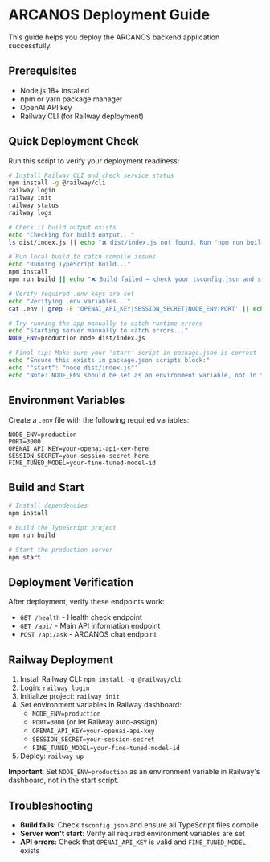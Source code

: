 # ARCANOS Deployment Guide

This guide helps you deploy the ARCANOS backend application successfully.

## Prerequisites

- Node.js 18+ installed
- npm or yarn package manager
- OpenAI API key
- Railway CLI (for Railway deployment)

## Quick Deployment Check

Run this script to verify your deployment readiness:

```bash
# Install Railway CLI and check service status
npm install -g @railway/cli
railway login
railway init
railway status
railway logs

# Check if build output exists
echo "Checking for build output..."
ls dist/index.js || echo "❌ dist/index.js not found. Run 'npm run build'"

# Run local build to catch compile issues
echo "Running TypeScript build..."
npm install
npm run build || echo "❌ Build failed – check your tsconfig.json and src/index.ts"

# Verify required .env keys are set
echo "Verifying .env variables..."
cat .env | grep -E 'OPENAI_API_KEY|SESSION_SECRET|NODE_ENV|PORT' || echo "⚠️ Missing one or more required environment variables."

# Try running the app manually to catch runtime errors
echo "Starting server manually to catch errors..."
NODE_ENV=production node dist/index.js

# Final tip: Make sure your 'start' script in package.json is correct
echo "Ensure this exists in package.json scripts block:"
echo '"start": "node dist/index.js"'
echo "Note: NODE_ENV should be set as an environment variable, not in the start script"
```

## Environment Variables

Create a `.env` file with the following required variables:

```env
NODE_ENV=production
PORT=3000
OPENAI_API_KEY=your-openai-api-key-here
SESSION_SECRET=your-session-secret-here
FINE_TUNED_MODEL=your-fine-tuned-model-id
```

## Build and Start

```bash
# Install dependencies
npm install

# Build the TypeScript project
npm run build

# Start the production server
npm start
```

## Deployment Verification

After deployment, verify these endpoints work:

- `GET /health` - Health check endpoint
- `GET /api/` - Main API information endpoint  
- `POST /api/ask` - ARCANOS chat endpoint

## Railway Deployment

1. Install Railway CLI: `npm install -g @railway/cli`
2. Login: `railway login`
3. Initialize project: `railway init`
4. Set environment variables in Railway dashboard:
   - `NODE_ENV=production`
   - `PORT=3000` (or let Railway auto-assign)
   - `OPENAI_API_KEY=your-openai-api-key`
   - `SESSION_SECRET=your-session-secret`
   - `FINE_TUNED_MODEL=your-fine-tuned-model-id`
5. Deploy: `railway up`

**Important**: Set `NODE_ENV=production` as an environment variable in Railway's dashboard, not in the start script.

## Troubleshooting

- **Build fails**: Check `tsconfig.json` and ensure all TypeScript files compile
- **Server won't start**: Verify all required environment variables are set
- **API errors**: Check that `OPENAI_API_KEY` is valid and `FINE_TUNED_MODEL` exists